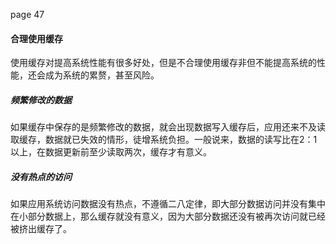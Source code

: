 page 47

#### 合理使用缓存

使用缓存对提高系统性能有很多好处，但是不合理使用缓存非但不能提高系统的性能，还会成为系统的累赘，甚至风险。

##### 频繁修改的数据

如果缓存中保存的是频繁修改的数据，就会出现数据写入缓存后，应用还来不及读取缓存，数据就已失效的情形，徒增系统负担。一般说来，数据的读写比在2：1以上，在数据更新前至少读取两次，缓存才有意义。

##### 没有热点的访问

如果应用系统访问数据没有热点，不遵循二八定律，即大部分数据访问并没有集中在小部分数据上，那么缓存就没有意义，因为大部分数据还没有被再次访问就已经被挤出缓存了。







